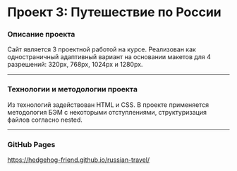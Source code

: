 # __Проект 3: Путешествие по России__

### __Oписание проекта__
Сайт является 3 проектной работой на курсе. Реализован как одностраничный адаптивный вариант на основании макетов для 4 разрешений: 320рх, 768рх, 1024рх и 1280рх.

---

### __Технологии и методологии проекта__
Из технологий задействован HTML и CSS.
В проекте применяется методология БЭМ с некоторыми отступлениями, структуризация файлов согласно nested.

---

### __GitHub Pages__

https://hedgehog-friend.github.io/russian-travel/

